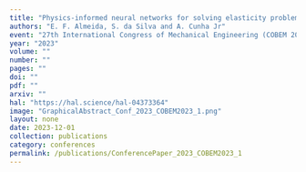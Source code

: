 ```yaml
---
title: "Physics-informed neural networks for solving elasticity problems"
authors: "E. F. Almeida, S. da Silva and A. Cunha Jr"
event: "27th International Congress of Mechanical Engineering (COBEM 2023)"
year: "2023"
volume: ""
number: ""
pages: ""
doi: ""
pdf: ""
arxiv: ""
hal: "https://hal.science/hal-04373364"
image: "GraphicalAbstract_Conf_2023_COBEM2023_1.png"
layout: none
date: 2023-12-01
collection: publications
category: conferences
permalink: /publications/ConferencePaper_2023_COBEM2023_1
---
```

